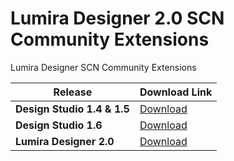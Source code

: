 # Lumira Designer 2.0 SCN Community Extensions
Lumira Designer SCN Community Extensions

| Release                 | Download Link                                                                                                                                    |
|-------------------------|--------------------------------------------------------------------------------------------------------------------------------------------------|
| **Design Studio 1.4 & 1.5** | [Download](https://github.com/org-scn-design-studio-community/sdkinstall/blob/master/releases/20/stable/org.scn.community.sdk.package_stable.zip?raw=true)   |
| **Design Studio 1.6**       | [Download](https://github.com/org-scn-design-studio-community/sdkinstall/blob/master/releases/stable/org.scn.community.sdk.package_stable.zip?raw=true)      |
| **Lumira Designer 2.0**     | [Download](https://github.com/org-scn-design-studio-community/lumiradesignercommunityext/blob/master/releases/org.scn.community.sdk.extensions.zip?raw=true) |
